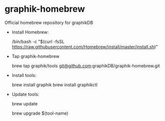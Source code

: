 # graphik-homebrew

Official homebrew repository for graphikDB

- Install Homebrew:

    
    /bin/bash -c "$(curl -fsSL https://raw.githubusercontent.com/Homebrew/install/master/install.sh)"
    

- Tap graphik-homebrew

    
    brew tap graphik/tools git@github.com:graphikDB/graphik-homebrew.git
    

- Install tools:

    
    brew install graphik
    brew install graphikctl
    

- Update tools:

    
    brew update
    
    brew upgrade $(tool-name)

